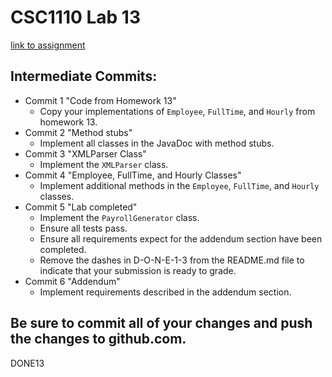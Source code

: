# CSC1110 Lab 13

[link to assignment](https://csse.msoe.us/csc1110/lab13)

## Intermediate Commits:
- Commit 1 "Code from Homework 13"
    - Copy your implementations of `Employee`, `FullTime`, and `Hourly` from homework 13.
- Commit 2 "Method stubs"
    - Implement all classes in the JavaDoc with method stubs.
- Commit 3 "XMLParser Class"
    - Implement the `XMLParser` class.
- Commit 4 "Employee, FullTime, and Hourly Classes"
    - Implement additional methods in the `Employee`, `FullTime`, and `Hourly` classes.
- Commit 5 "Lab completed"
    - Implement the `PayrollGenerator` class.
    - Ensure all tests pass.
    - Ensure all requirements expect for the addendum section have been completed.
    - Remove the dashes in D-O-N-E-1-3 from the README.md file to indicate that your submission is ready to grade.
- Commit 6 "Addendum"
    - Implement requirements described in the addendum section.

## Be sure to commit all of your changes and push the changes to github.com.

DONE13
